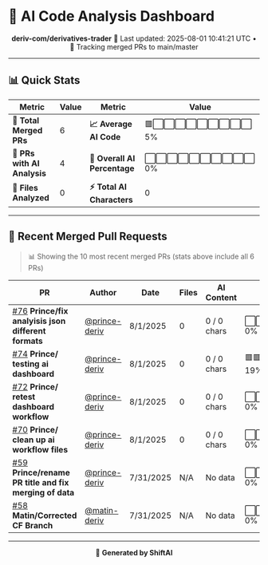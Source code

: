 # 🤖 AI Code Analysis Dashboard

<div align="center">

**deriv-com/derivatives-trader**
📅 Last updated: 2025-08-01 10:41:21 UTC • 🔄 Tracking merged PRs to main/master

</div>

---

## 📊 Quick Stats

| Metric | Value | Metric | Value |
|--------|-------|--------|-------|
| **📁 Total Merged PRs** | 6 | **📈 Average AI Code** | 🟥⬜⬜⬜⬜⬜⬜⬜⬜⬜ 5% |
| **🤖 PRs with AI Analysis** | 4 | **🎯 Overall AI Percentage** | ⬜⬜⬜⬜⬜⬜⬜⬜⬜⬜ 0% |
| **📄 Files Analyzed** | 0 | **⚡ Total AI Characters** | 0 |

---

## 🚀 Recent Merged Pull Requests

> 📊 Showing the 10 most recent merged PRs (stats above include all 6 PRs)

| PR | Author | Date | Files | AI Content | Percentage |
|----|--------|------|-------|------------|------------|
| [#76](#) **Prince/fix analyisis json different formats** | [@prince-deriv](https://github.com/prince-deriv) | 8/1/2025 | 0 | 0 / 0 chars | ⬜⬜⬜⬜⬜⬜⬜⬜⬜⬜⬜⬜⬜⬜⬜   0% |
| [#74](#) **Prince/ testing ai dashboard** | [@prince-deriv](https://github.com/prince-deriv) | 8/1/2025 | 0 | 0 / 0 chars | 🟥🟥🟥⬜⬜⬜⬜⬜⬜⬜⬜⬜⬜⬜⬜  19% |
| [#72](#) **Prince/ retest dashboard workflow** | [@prince-deriv](https://github.com/prince-deriv) | 8/1/2025 | 0 | 0 / 0 chars | ⬜⬜⬜⬜⬜⬜⬜⬜⬜⬜⬜⬜⬜⬜⬜   0% |
| [#70](#) **Prince/ clean up ai workflow files** | [@prince-deriv](https://github.com/prince-deriv) | 8/1/2025 | 0 | 0 / 0 chars | ⬜⬜⬜⬜⬜⬜⬜⬜⬜⬜⬜⬜⬜⬜⬜   0% |
| [#59](#) **Prince/rename PR title and fix merging of data** | [@prince-deriv](https://github.com/prince-deriv) | 7/31/2025 | N/A | No data | ⬜⬜⬜⬜⬜⬜⬜⬜⬜⬜⬜⬜⬜⬜⬜   0% |
| [#58](#) **Matin/Corrected CF Branch** | [@matin-deriv](https://github.com/matin-deriv) | 7/31/2025 | N/A | No data | ⬜⬜⬜⬜⬜⬜⬜⬜⬜⬜⬜⬜⬜⬜⬜   0% |

---

<div align="center">

🚀 **Generated by ShiftAI**

</div>
